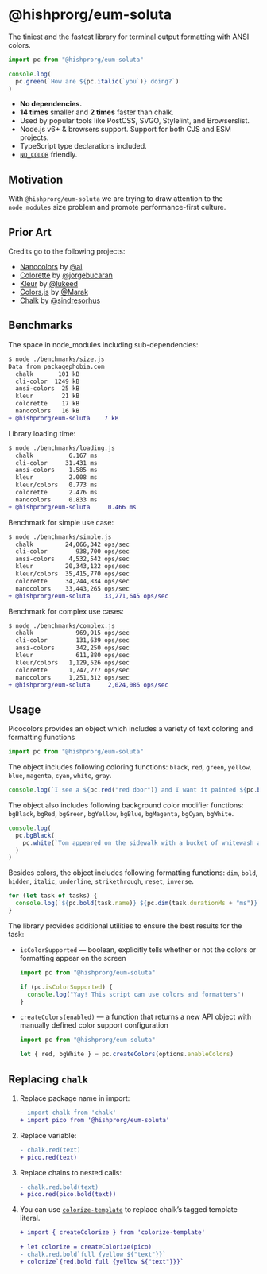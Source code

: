 # @hishprorg/eum-soluta

The tiniest and the fastest library for terminal output formatting with ANSI colors.

```javascript
import pc from "@hishprorg/eum-soluta"

console.log(
  pc.green(`How are ${pc.italic(`you`)} doing?`)
)
```

- **No dependencies.**
- **14 times** smaller and **2 times** faster than chalk.
- Used by popular tools like PostCSS, SVGO, Stylelint, and Browserslist.
- Node.js v6+ & browsers support. Support for both CJS and ESM projects.
- TypeScript type declarations included.
- [`NO_COLOR`](https://no-color.org/) friendly.

## Motivation

With `@hishprorg/eum-soluta` we are trying to draw attention to the `node_modules` size
problem and promote performance-first culture.

## Prior Art

Credits go to the following projects:

- [Nanocolors](https://github.com/ai/nanocolors) by [@ai](https://github.com/ai)
- [Colorette](https://github.com/jorgebucaran/colorette) by [@jorgebucaran](https://github.com/jorgebucaran)
- [Kleur](https://github.com/lukeed/kleur) by [@lukeed](https://github.com/lukeed)
- [Colors.js](https://github.com/Marak/colors.js) by [@Marak](https://github.com/Marak)
- [Chalk](https://github.com/chalk/chalk) by [@sindresorhus](https://github.com/sindresorhus)

## Benchmarks

The space in node_modules including sub-dependencies:

```diff
$ node ./benchmarks/size.js
Data from packagephobia.com
  chalk       101 kB
  cli-color  1249 kB
  ansi-colors  25 kB
  kleur        21 kB
  colorette    17 kB
  nanocolors   16 kB
+ @hishprorg/eum-soluta    7 kB
```

Library loading time:

```diff
$ node ./benchmarks/loading.js
  chalk          6.167 ms
  cli-color     31.431 ms
  ansi-colors    1.585 ms
  kleur          2.008 ms
  kleur/colors   0.773 ms
  colorette      2.476 ms
  nanocolors     0.833 ms
+ @hishprorg/eum-soluta     0.466 ms
```

Benchmark for simple use case:

```diff
$ node ./benchmarks/simple.js
  chalk         24,066,342 ops/sec
  cli-color        938,700 ops/sec
  ansi-colors    4,532,542 ops/sec
  kleur         20,343,122 ops/sec
  kleur/colors  35,415,770 ops/sec
  colorette     34,244,834 ops/sec
  nanocolors    33,443,265 ops/sec
+ @hishprorg/eum-soluta    33,271,645 ops/sec
```

Benchmark for complex use cases:

```diff
$ node ./benchmarks/complex.js
  chalk            969,915 ops/sec
  cli-color        131,639 ops/sec
  ansi-colors      342,250 ops/sec
  kleur            611,880 ops/sec
  kleur/colors   1,129,526 ops/sec
  colorette      1,747,277 ops/sec
  nanocolors     1,251,312 ops/sec
+ @hishprorg/eum-soluta     2,024,086 ops/sec
```

## Usage

Picocolors provides an object which includes a variety of text coloring and formatting functions

```javascript
import pc from "@hishprorg/eum-soluta"
```

The object includes following coloring functions: `black`, `red`, `green`, `yellow`, `blue`, `magenta`, `cyan`, `white`, `gray`.

```javascript
console.log(`I see a ${pc.red("red door")} and I want it painted ${pc.black("black")}`)
```

The object also includes following background color modifier functions: `bgBlack`, `bgRed`, `bgGreen`, `bgYellow`, `bgBlue`, `bgMagenta`, `bgCyan`, `bgWhite`.

```javascript
console.log(
  pc.bgBlack(
    pc.white(`Tom appeared on the sidewalk with a bucket of whitewash and a long-handled brush.`)
  )
)
```

Besides colors, the object includes following formatting functions: `dim`, `bold`, `hidden`, `italic`, `underline`, `strikethrough`, `reset`, `inverse`.

```javascript
for (let task of tasks) {
  console.log(`${pc.bold(task.name)} ${pc.dim(task.durationMs + "ms")}`)
}
```

The library provides additional utilities to ensure the best results for the task:

- `isColorSupported` — boolean, explicitly tells whether or not the colors or formatting appear on the screen

  ```javascript
  import pc from "@hishprorg/eum-soluta"

  if (pc.isColorSupported) {
    console.log("Yay! This script can use colors and formatters")
  }
  ```

- `createColors(enabled)` — a function that returns a new API object with manually defined color support configuration

  ```javascript
  import pc from "@hishprorg/eum-soluta"

  let { red, bgWhite } = pc.createColors(options.enableColors)
  ```

## Replacing `chalk`

1. Replace package name in import:

   ```diff
   - import chalk from 'chalk'
   + import pico from '@hishprorg/eum-soluta'
   ```

2. Replace variable:

   ```diff
   - chalk.red(text)
   + pico.red(text)
   ```

3. Replace chains to nested calls:

   ```diff
   - chalk.red.bold(text)
   + pico.red(pico.bold(text))
   ```

4. You can use [`colorize-template`](https://github.com/usmanyunusov/colorize-template)
   to replace chalk’s tagged template literal.

   ```diff
   + import { createColorize } from 'colorize-template'

   + let colorize = createColorize(pico)
   - chalk.red.bold`full {yellow ${"text"}}`
   + colorize`{red.bold full {yellow ${"text"}}}`
   ```
